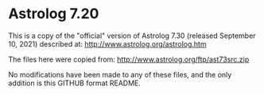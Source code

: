 # Astrolog 7.20

This is a copy of the "official" version of Astrolog 7.30 (released September 10, 2021) described at: http://www.astrolog.org/astrolog.htm

The files here were copied from: http://www.astrolog.org/ftp/ast73src.zip

No modifications have been made to any of these files, and the only addition is this GITHUB format README.
